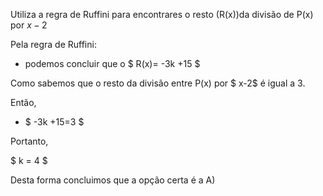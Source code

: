 Utiliza a regra de Ruffini para encontrares o resto (R(x))da divisão de P(x) por $x-2$

Pela regra de Ruffini: 

 - podemos concluir que o $ R(x)= -3k +15 $

 Como sabemos que o resto da divisão entre P(x) por $ x-2$ é igual a 3. 

Então, 

 - $ -3k +15=3 $ 

 Portanto, 

$ k = 4 $

Desta forma concluimos que a opção certa é a A)